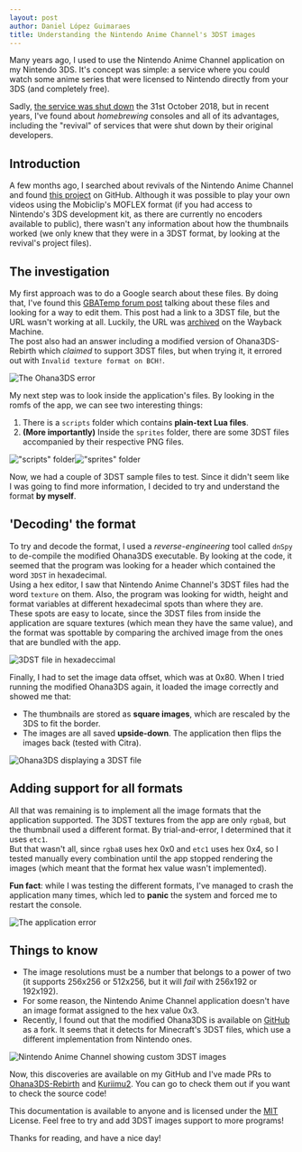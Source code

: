 ```yaml
---
layout: post
author: Daniel López Guimaraes
title: Understanding the Nintendo Anime Channel's 3DST images
---
```


Many years ago, I used to use the Nintendo Anime Channel application on my Nintendo 3DS. It's concept was simple: a service where you could watch some anime series that were licensed to Nintendo directly from your 3DS (and completely free).  

Sadly, [the service was shut down](https://www.nintendo.co.uk/Nintendo-3DS-Family/Download-Content/Nintendo-Anime-Channel/Nintendo-Anime-Channel-947961.html "Nintendo's official statement") the 31st October 2018, but in recent years, I've found about *homebrewing* consoles and all of its advantages, including the "revival" of services that were shut down by their original developers.

## Introduction
  
A few months ago, I searched about revivals of the Nintendo Anime Channel and found [this project](https://github.com/cooolgamer/Nintendo-Anime-Channel-Revival) on GitHub. Although it was possible to play your own videos using the Mobiclip's MOFLEX format (if you had access to Nintendo's 3DS development kit, as there are currently no encoders available to public), there wasn't any information about how the thumbnails worked (we only knew that they were in a 3DST format, by looking at the revival's project files).

## The investigation

My first approach was to do a Google search about these files. By doing that, I've found this [GBATemp forum post](https://gbatemp.net/threads/3dst-files-with-texture-as-first-seven-bytes.486126/) talking about these files and looking for a way to edit them. This post had a link to a 3DST file, but the URL wasn't working at all. Luckily, the URL was [archived](https://web.archive.org/web/20180905210456/https://dm13bvvnwveun.cloudfront.net/inazuma/thumbs/IE26-thumbnail.3dst) on the Wayback Machine.  
The post also had an answer including a modified version of Ohana3DS-Rebirth which *claimed* to support 3DST files, but when trying it, it errored out with `Invalid texture format on BCH!`.  

![The Ohana3DS error](assets/img/2022-09/ohana3ds-error.png)  

My next step was to look inside the application's files. By looking in the romfs of the app, we can see two interesting things:  

1. There is a `scripts` folder which contains **plain-text Lua files**.  
2. **(More importantly)** Inside the `sprites` folder, there are some 3DST files accompanied by their respective PNG files.  

!["scripts" folder](assets/img/2022-09/scripts-folder.png)!["sprites" folder](assets/img/2022-09/sprites-folder.png)

Now, we had a couple of 3DST sample files to test. Since it didn't seem like I was going to find more information, I decided to try and understand the format **by myself**.  

## 'Decoding' the format  

To try and decode the format, I used a *reverse-engineering* tool called `dnSpy` to de-compile the modified Ohana3DS executable. By looking at the code, it seemed that the program was looking for a header which contained the word `3DST` in hexadecimal.  
Using a hex editor, I saw that Nintendo Anime Channel's 3DST files had the word `texture` on them. Also, the program was looking for width, height and format variables at different hexadecimal spots than where they are.  
These spots are easy to locate, since the 3DST files from inside the application are square textures (which mean they have the same value), and the format was spottable by comparing the archived image from the ones that are bundled with the app.  

![3DST file in hexadeccimal](assets/img/2022-09/3dst-hexadecimal.png)

Finally, I had to set the image data offset, which was at 0x80. When I tried running the modified Ohana3DS again, it loaded the image correctly and showed me that:  

- The thumbnails are stored as **square images**, which are rescaled by the 3DS to fit the border.  
- The images are all saved **upside-down**. The application then flips the images back (tested with Citra).  

![Ohana3DS displaying a 3DST file](assets/img/2022-09/ohana3ds-success.png)

## Adding support for all formats  

All that was remaining is to implement all the image formats that the application supported. The 3DST textures from the app are only `rgba8`, but the thumbnail used a different format. By trial-and-error, I determined that it uses `etc1`.  
But that wasn't all, since `rgba8` uses hex 0x0 and `etc1` uses hex 0x4, so I tested manually every combination until the app stopped rendering the images (which meant that the format hex value wasn't implemented).  

**Fun fact**: while I was testing the different formats, I've managed to crash the application many times, which led to **panic** the system and forced me to restart the console.  

![The application error](assets/img/2022-09/anime-channel-error.jpg)

## Things to know

- The image resolutions must be a number that belongs to a power of two (it supports 256x256 or 512x256, but it will *fail* with 256x192 or 192x192).  
- For some reason, the Nintendo Anime Channel application doesn't have an image format assigned to the hex value 0x3.
- Recently, I found out that the modified Ohana3DS is available on [GitHub](https://github.com/CaptainSwag101/Ohana3DS-Rebirth) as a fork. It seems that it detects for Minecraft's 3DST files, which use a different implementation from Nintendo ones.

![Nintendo Anime Channel showing custom 3DST images](assets/img/2022-09/anime-channel-images.jpg)

Now, this discoveries are available on my GitHub and I've made PRs to [Ohana3DS-Rebirth](https://github.com/gdkchan/Ohana3DS-Rebirth/pull/78) and [Kuriimu2](https://github.com/FanTranslatorsInternational/Kuriimu2/pull/262). You can go to check them out if you want to check the source code!

This documentation is available to anyone and is licensed under the [MIT](https://opensource.org/licenses/MIT) License. Feel free to try and add 3DST images support to more programs!

Thanks for reading, and have a nice day!

